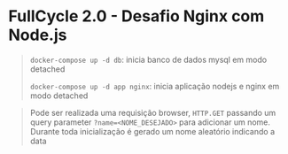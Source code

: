 # FullCycle 2.0 - Desafio Nginx com Node.js

> `docker-compose up -d db`: inicia banco de dados mysql em modo detached
>
> `docker-compose up -d app nginx`: inicia aplicação nodejs e nginx em modo detached
>

> Pode ser realizada uma requisição browser, `HTTP.GET` passando um query parameter `?name=<NOME_DESEJADO>` para adicionar um nome. Durante toda inicialização é gerado um nome aleatório indicando a data
